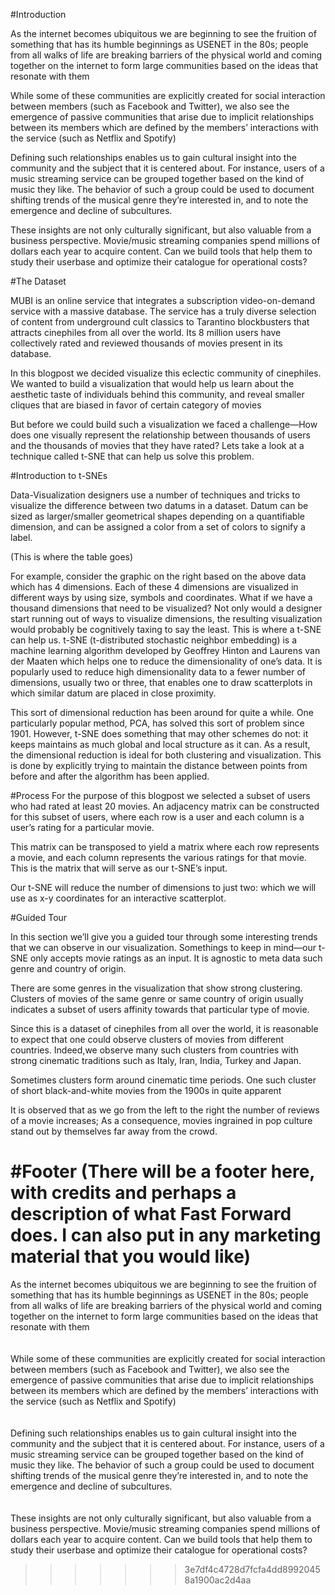 #Introduction

As the internet becomes ubiquitous we are beginning to see the fruition of something that has its humble beginnings as USENET in the 80s; people from all walks of life are breaking barriers of the physical world and coming together on the internet to form large communities based on the ideas that resonate with them

While some of these communities are explicitly created for social interaction between members (such as Facebook and Twitter), we also see the emergence of passive communities that arise due to implicit relationships between its members which are defined by the members’ interactions with the service (such as Netflix and Spotify) 

Defining such relationships enables us to gain cultural insight into the community and the subject that it is centered about. For instance, users of a music streaming service can be grouped together based on the kind of music they like. The behavior of such a group could be used to document shifting trends of the musical genre they’re interested in, and to note the emergence and decline of subcultures. 

These insights are not only culturally significant, but also valuable from a business perspective. Movie/music streaming companies spend millions of dollars each year to acquire content. Can we build tools that help them to study their userbase and optimize their catalogue for operational costs?

#The Dataset

MUBI is an online service that integrates a subscription video-on-demand service with a massive database. The service has a truly diverse selection of content from underground cult classics to Tarantino blockbusters that attracts cinephiles from all over the world. Its 8 million users have collectively rated and reviewed thousands of movies present in its database. 


In this blogpost we decided visualize this eclectic community of cinephiles. We wanted to build a visualization that would help us learn about the aesthetic taste of individuals behind this community, and reveal smaller cliques that are biased in favor of certain category of movies 


But before we could build such a visualization we faced a challenge—How does one visually represent the relationship between thousands of users and the thousands of movies that they have rated? Lets take a look at a technique called t-SNE that can help us solve this problem.

#Introduction to t-SNEs

Data-Visualization designers use a number of techniques and tricks to visualize the difference between two datums in a dataset. Datum can be sized as larger/smaller geometrical shapes depending on a quantifiable dimension, and can be assigned a color from a set of colors to signify a label.

(This is where the table goes)

For example, consider the graphic on the right based on the above data which has 4 dimensions. Each of these 4 dimensions are visualized in different ways by using size, symbols and coordinates. What if we have a thousand dimensions that need to be visualized? Not only would a designer start running out of ways to visualize dimensions, the resulting visualization would probably be cognitively taxing to say the least.
This is where a t-SNE can help us. t-SNE (t-distributed stochastic neighbor embedding) is a machine learning algorithm developed by Geoffrey Hinton and Laurens van der Maaten which helps one to reduce the dimensionality of one’s data. It is popularly used to reduce high dimensionality data to a fewer number of dimensions, usually two or three, that enables one to draw scatterplots in which similar datum are placed in close proximity. 


This sort of dimensional reduction has been around for quite a while. One particularly popular method, PCA, has solved this sort of problem since 1901. However, t-SNE does something that may other schemes do not: it keeps maintains as much global and local structure as it can. As a result, the dimensional reduction is ideal for both clustering and visualization. This is done by explicitly trying to maintain the distance between points from before and after the algorithm has been applied.

#Process
For the purpose of this blogpost we selected a subset of users who had rated at least 20 movies. An adjacency matrix can be constructed for this subset of users, where each row is a user and each column is a user’s rating for a particular movie. 

This matrix can be transposed to yield a matrix where each row represents a movie, and each column represents the various ratings for that movie. This is the matrix that will serve as our t-SNE’s input. 

Our t-SNE will reduce the number of dimensions to just two: which we will use as x-y coordinates for an interactive scatterplot.

#Guided Tour

In this section we’ll give you a guided tour through some interesting trends that we can observe in our visualization. Somethings to keep in mind—our t-SNE only accepts movie ratings as an input. It is agnostic to meta data such genre and country of origin.

There are some genres in the visualization that show strong clustering. Clusters of movies of the same genre or same country of origin usually indicates a subset of users affinity towards that particular type of movie.

Since this is a dataset of cinephiles from all over the world, it is reasonable to expect that one could observe clusters of movies from different countries. Indeed,we observe many such clusters from countries with strong cinematic traditions such as Italy, Iran, India, Turkey and Japan.

Sometimes clusters form around cinematic time periods. One such cluster of short black-and-white movies from the 1900s in quite apparent

It is observed that as we go from the left to the right the number of reviews of a movie increases; As a consequence, movies ingrained in pop culture stand out by themselves far away from the crowd. 


#Footer
(There will be a footer here, with credits and perhaps a description of what Fast Forward does. I can also put in any marketing material that you would like)
=======
As the internet becomes ubiquitous we are beginning to see the fruition of something that has its humble beginnings as USENET in the 80s; people from all walks of life are breaking barriers of the physical world and coming together on the internet to form large communities based on the ideas that resonate with them
                        <br><br><br>
While some of these communities are explicitly created for social interaction between members (such as Facebook and Twitter), we also see the emergence of passive communities that arise due to implicit relationships between its members which are defined by the members’ interactions with the service (such as Netflix and Spotify) 
<br><br><br>
Defining such relationships enables us to gain cultural insight into the community and the subject that it is centered about. For instance, users of a music streaming service can be grouped together based on the kind of music they like. The behavior of such a group could be used to document shifting trends of the musical genre they’re interested in, and to note the emergence and decline of subcultures. 
<br><br><br>
These insights are not only culturally significant, but also valuable from a business perspective. Movie/music streaming companies spend millions of dollars each year to acquire content. Can we build tools that help them to study their userbase and optimize their catalogue for operational costs?
>>>>>>> 3e7df4c4728d7fcfa4dd89920458a1900ac2d4aa
